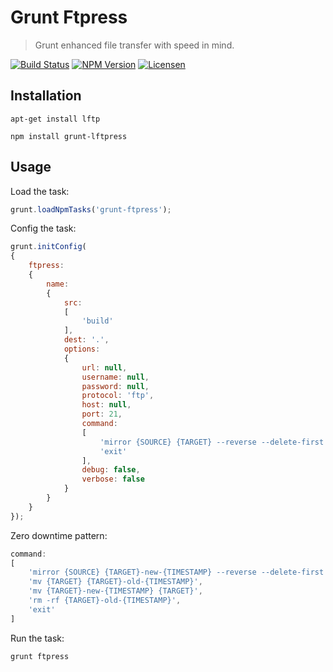 Grunt Ftpress
=============

> Grunt enhanced file transfer with speed in mind.

[![Build Status](https://img.shields.io/travis/redaxmedia/grunt-ftpress.svg)](https://travis-ci.org/redaxmedia/grunt-ftpress)
[![NPM Version](https://img.shields.io/npm/v/grunt-ftpress.svg)](https://npmjs.com/package/grunt-ftpress)
[![Licensen](https://img.shields.io/npm/l/grunt-ftpress.svg)](https://npmjs.com/package/grunt-ftpress)


Installation
------------

```
apt-get install lftp
```

```
npm install grunt-lftpress
```


Usage
-----

Load the task:

```js
grunt.loadNpmTasks('grunt-ftpress');
```

Config the task:

```js
grunt.initConfig(
{
	ftpress:
	{
		name:
		{
			src:
			[
				'build'
			],
			dest: '.',
			options:
			{
				url: null,
				username: null,
				password: null,
				protocol: 'ftp',
				host: null,
				port: 21,
				command:
				[
					'mirror {SOURCE} {TARGET} --reverse --delete-first --parallel=10 --use-pget-n=10',
					'exit'
				],
				debug: false,
				verbose: false
			}
		}
	}
});
```

Zero downtime pattern:

```js
command:
[
	'mirror {SOURCE} {TARGET}-new-{TIMESTAMP} --reverse --delete-first',
	'mv {TARGET} {TARGET}-old-{TIMESTAMP}',
	'mv {TARGET}-new-{TIMESTAMP} {TARGET}',
	'rm -rf {TARGET}-old-{TIMESTAMP}',
	'exit'
]
```

Run the task:

```
grunt ftpress
```


